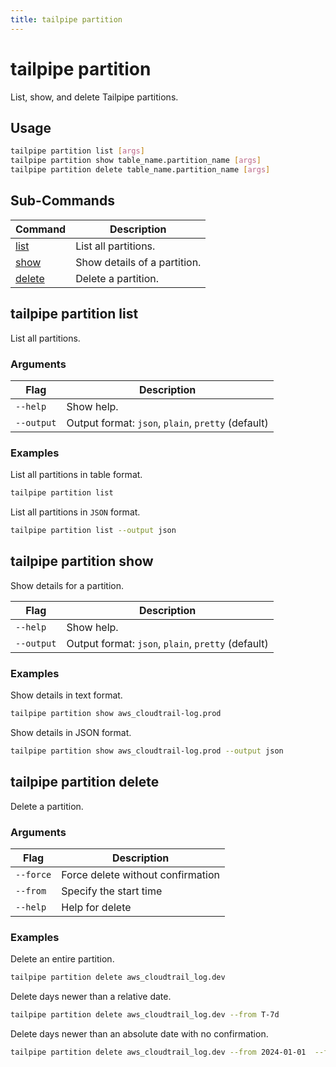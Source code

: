 ```yaml
---
title: tailpipe partition
---
```


# tailpipe partition

List, show, and delete Tailpipe partitions.

## Usage
```bash
tailpipe partition list [args]
tailpipe partition show table_name.partition_name [args]
tailpipe partition delete table_name.partition_name [args]
```

## Sub-Commands

| Command | Description
|-|-
| [list](#tailpipe-partition-list) | List all partitions.
| [show](#tailpipe-partition-show)  | Show details of a partition.
| [delete](#tailpipe-partition-delete) | Delete a partition.


## tailpipe partition list
List all partitions.

### Arguments

| Flag | Description
|-|-
|  `--help`      |  Show help.
|  `--output`    |  Output format: `json`, `plain`, `pretty` (default) 

### Examples

List all partitions in table format.

```bash
tailpipe partition list
```

List all partitions in `JSON` format. 

```bash
tailpipe partition list --output json
```

## tailpipe partition show
Show details for a partition.

Flag | Description
|-|-
|  `--help`      |  Show help.
|  `--output`    |  Output format: `json`, `plain`, `pretty` (default) 


### Examples

Show details in text format.

```bash
tailpipe partition show aws_cloudtrail-log.prod
```

Show details in JSON format.

```bash
tailpipe partition show aws_cloudtrail-log.prod --output json
```

## tailpipe partition delete
Delete a partition.

### Arguments

| Flag | Description
|-|-
|  `--force`     |  Force delete without confirmation
|  `--from`      |  Specify the start time
|  `--help`      |  Help for delete


<!--
|  `--to`        |  Delete days older than a relative or absolute date.
-->

### Examples

Delete an entire partition.

```bash
tailpipe partition delete aws_cloudtrail_log.dev
```

Delete days newer than a relative date.

```bash
tailpipe partition delete aws_cloudtrail_log.dev --from T-7d
```

Delete days newer than an absolute date with no confirmation.

```bash
tailpipe partition delete aws_cloudtrail_log.dev --from 2024-01-01  --force
```
<!--
Delete days older than a relative date.

```bash
tailpipe partition delete aws_cloudtrail_log.dev --to T-7d
```

Delete days older than an absolute date.

```bash
tailpipe partition delete aws_cloudtrail_log.dev --to 2024-01-01
```
-->